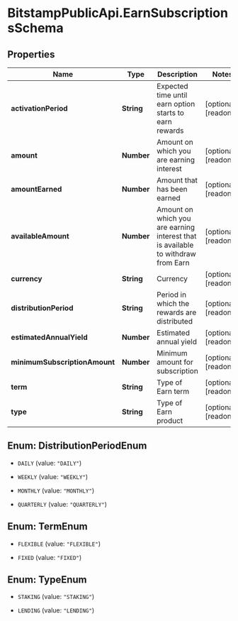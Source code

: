 # BitstampPublicApi.EarnSubscriptionsSchema

## Properties

Name | Type | Description | Notes
------------ | ------------- | ------------- | -------------
**activationPeriod** | **String** | Expected time until earn option starts to earn rewards | [optional] [readonly] 
**amount** | **Number** | Amount on which you are earning interest | [optional] [readonly] 
**amountEarned** | **Number** | Amount that has been earned | [optional] [readonly] 
**availableAmount** | **Number** | Amount on which you are earning interest that is available to withdraw from Earn | [optional] [readonly] 
**currency** | **String** | Currency | [optional] [readonly] 
**distributionPeriod** | **String** | Period in which the rewards are distributed | [optional] [readonly] 
**estimatedAnnualYield** | **Number** | Estimated annual yield | [optional] [readonly] 
**minimumSubscriptionAmount** | **Number** | Minimum amount for subscription | [optional] [readonly] 
**term** | **String** | Type of Earn term | [optional] [readonly] 
**type** | **String** | Type of Earn product | [optional] [readonly] 



## Enum: DistributionPeriodEnum


* `DAILY` (value: `"DAILY"`)

* `WEEKLY` (value: `"WEEKLY"`)

* `MONTHLY` (value: `"MONTHLY"`)

* `QUARTERLY` (value: `"QUARTERLY"`)





## Enum: TermEnum


* `FLEXIBLE` (value: `"FLEXIBLE"`)

* `FIXED` (value: `"FIXED"`)





## Enum: TypeEnum


* `STAKING` (value: `"STAKING"`)

* `LENDING` (value: `"LENDING"`)




